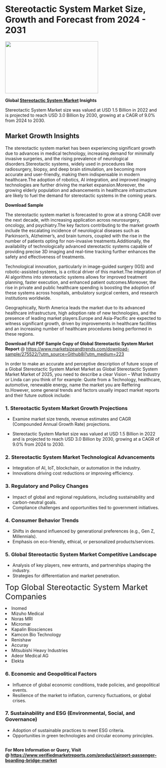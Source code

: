 <H1>Stereotactic System Market Size, Growth and Forecast from 2024 - 2031</H1><img class="aligncenter size-medium wp-image-584254" src="https://thirdeyenews.in/wp-content/uploads/2024/09/Global-Market-Research-300x168.jpeg" alt="" width="300" height="168" /><p><strong>Global&nbsp;<a href="https://www.marketsizeandtrends.com/download-sample/275522/?utm_source=Github8j?utm_medium=223">Stereotactic System Market</a> Insights</strong></p><p>Stereotactic System Market size was valued at USD 1.5 Billion in 2022 and is projected to reach USD 3.0 Billion by 2030, growing at a CAGR of 9.0% from 2024 to 2030.</p><p><h2>Market Growth Insights</h2> <p>The stereotactic system market has been experiencing significant growth due to advances in medical technology, increasing demand for minimally invasive surgeries, and the rising prevalence of neurological disorders.Stereotactic systems, widely used in procedures like radiosurgery, biopsy, and deep brain stimulation, are becoming more accurate and user-friendly, making them indispensable in modern healthcare.The adoption of robotics, AI integration, and improved imaging technologies are further driving the market expansion.Moreover, the growing elderly population and advancements in healthcare infrastructure are likely to fuel the demand for stereotactic systems in the coming years.</p> <p><strong>Download Sample</strong></p> <p>The stereotactic system market is forecasted to grow at a strong CAGR over the next decade, with increasing application across neurosurgery, oncology, and psychiatry.The key factors contributing to the market growth include the escalating incidence of neurological diseases such as Parkinson’s, Alzheimer’s, and brain tumors, coupled with the rise in the number of patients opting for non-invasive treatments.Additionally, the availability of technologically advanced stereotactic systems capable of providing precise 3D imaging and real-time tracking further enhances the safety and effectiveness of treatments.</p> <p>Technological innovation, particularly in image-guided surgery (IGS) and robotic-assisted systems, is a critical driver of this market.The integration of AI algorithms into stereotactic systems allows for improved treatment planning, faster execution, and enhanced patient outcomes.Moreover, the rise in private and public healthcare spending is boosting the adoption of these systems across hospitals, ambulatory surgical centers, and research institutions worldwide.</p> <p>Geographically, North America leads the market due to its advanced healthcare infrastructure, high adoption rate of new technologies, and the presence of leading market players.Europe and Asia-Pacific are expected to witness significant growth, driven by improvements in healthcare facilities and an increasing number of healthcare procedures being performed in these regions.</p> <p><span class=""><strong>Download Full PDF Sample Copy of Global Stereotactic System Market Report</strong> @ <a href="https://www.marketsizeandtrends.com/download-sample/275522/?utm_source=Github8j?utm_medium=223" target="_blank">https://www.marketsizeandtrends.com/download-sample/275522/?utm_source=Github8j?utm_medium=223</a></span></p><p>In order to make an accurate and perceptive description of future scope of a Global&nbsp;Stereotactic System Market Market as Global&nbsp;Stereotactic System Market Market of 2025, you need to describe a clear Vision &ndash; What Industry or Linda can you think of for example: Quote from a Technology, healthcare, automotive, renewable energy, name the market you are Reffering to.However, some general trends and factors usually impact market reports and their future outlook include:</p><h3>1.&nbsp;<strong>Stereotactic System Market Growth Projections</strong></h3><ul><li>Examine market size trends, revenue estimates and CAGR (Compounded Annual Growth Rate) projections.</li><li><p>Stereotactic System Market size was valued at USD 1.5 Billion in 2022 and is projected to reach USD 3.0 Billion by 2030, growing at a CAGR of 9.0% from 2024 to 2030.</p></li></ul><h3>2.&nbsp;<strong>Stereotactic System Market Technological Advancements</strong></h3><ul><li>Integration of AI, IoT, blockchain, or automation in the industry.</li><li>Innovations driving cost reductions or improving efficiency.</li></ul><h3>3.&nbsp;<strong>Regulatory and Policy Changes</strong></h3><ul><li>Impact of global and regional regulations, including sustainability and carbon-neutral goals.</li><li>Compliance challenges and opportunities tied to government initiatives.</li></ul><h3>4.&nbsp;<strong>Consumer Behavior Trends</strong></h3><ul><li>Shifts in demand influenced by generational preferences (e.g., Gen Z, Millennials).</li><li>Emphasis on eco-friendly, ethical, or personalized products/services.</li></ul><h3>5.&nbsp;<strong>Global Stereotactic System Market Competitive Landscape</strong></h3><ul><li>Analysis of key players, new entrants, and partnerships shaping the industry.</li><li>Strategies for differentiation and market penetration.</li></ul><p data-pm-slice="1 1 []"><span style="color: inherit; font-family: inherit; font-size: 25px;">Top Global Stereotactic System Market Companies</span></p><div class="" data-test-id=""><p><li>Inomed</li><li> Mizuho Medical</li><li> Noras MRI</li><li> Micromar</li><li> Kapalin Biosciences</li><li> Kamcon Bio Technology</li><li> Renishaw</li><li> Accuray</li><li> Mitsubishi Heavy Industries</li><li> Adeor Medical AG</li><li> Elekta</li></p></div><h3>6.&nbsp;<strong>Economic and Geopolitical Factors</strong></h3><ul><li>Influence of global economic conditions, trade policies, and geopolitical events.</li><li>Resilience of the market to inflation, currency fluctuations, or global crises.</li></ul><h3>7.&nbsp;<strong>Sustainability and ESG (Environmental, Social, and Governance)</strong></h3><ul><li>Adoption of sustainable practices to meet ESG criteria.</li><li>Opportunities in green technologies and circular economy principles.</li></ul><h2><strong style="font-size: 14px;">For More Information or Query, Visit @&nbsp;</strong><a style="background-color: #ffffff; font-size: 14px;" href="https://www.marketsizeandtrends.com/report/stereotactic-system-market/" target="_blank">https://www.verifiedmarketreports.com/product/airport-passenger-boarding-bridge-market</a></h2>